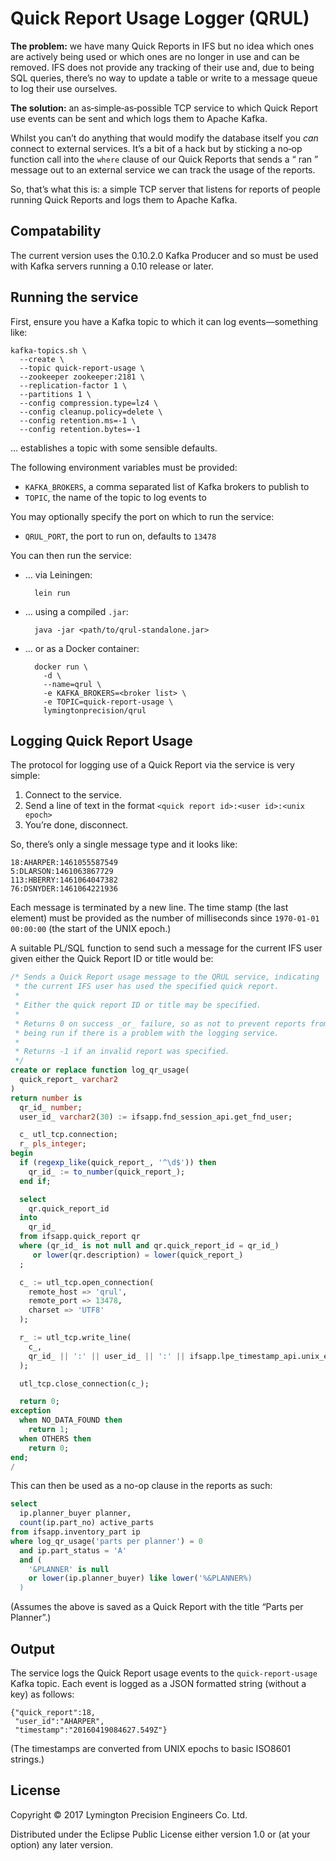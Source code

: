 # Quick Report Usage Logger (QRUL)

**The problem:** we have many Quick Reports in IFS but no idea which
ones are actively being used or which ones are no longer in use and can
be removed. IFS does not provide any tracking of their use and, due to
being SQL queries, there’s no way to update a table or write to a
message queue to log their use ourselves.

**The solution:** an as‐simple‐as‐possible TCP service to which Quick
Report use events can be sent and which logs them to Apache Kafka.

Whilst you can’t do anything that would modify the database itself you
_can_ connect to external services. It’s a bit of a hack but by sticking
a no‐op function call into the `where` clause of our Quick Reports that
sends a “<user> ran <report>” message out to an external service we can
track the usage of the reports.

So, that’s what this is: a simple TCP server that listens for reports of
people running Quick Reports and logs them to Apache Kafka.

## Compatability

The current version uses the 0.10.2.0 Kafka Producer and so must be used
with Kafka servers running a 0.10 release or later.

## Running the service

First, ensure you have a Kafka topic to which it can log
events—something like:

    kafka-topics.sh \
      --create \
      --topic quick-report-usage \
      --zookeeper zookeeper:2181 \
      --replication-factor 1 \
      --partitions 1 \
      --config compression.type=lz4 \
      --config cleanup.policy=delete \
      --config retention.ms=-1 \
      --config retention.bytes=-1

… establishes a topic with some sensible defaults.

The following environment variables must be provided:

* `KAFKA_BROKERS`, a comma separated list of Kafka brokers to publish to
* `TOPIC`, the name of the topic to log events to

You may optionally specify the port on which to run the service:

* `QRUL_PORT`, the port to run on, defaults to `13478`

You can then run the service:

* … via Leiningen:

        lein run
* … using a compiled `.jar`:

        java -jar <path/to/qrul-standalone.jar>
* … or as a Docker container:

        docker run \
          -d \
          --name=qrul \
          -e KAFKA_BROKERS=<broker list> \
          -e TOPIC=quick-report-usage \
          lymingtonprecision/qrul

## Logging Quick Report Usage

The protocol for logging use of a Quick Report via the service is very
simple:

1. Connect to the service.
2. Send a line of text in the format `<quick report id>:<user id>:<unix epoch>`
3. You’re done, disconnect.

So, there’s only a single message type and it looks like:

    18:AHARPER:1461055587549
    5:DLARSON:1461063867729
    113:HBERRY:1461064047382
    76:DSNYDER:1461064221936

Each message is terminated by a new line. The time stamp (the last
element) must be provided as the number of milliseconds since
`1970-01-01 00:00:00` (the start of the UNIX epoch.)

A suitable PL/SQL function to send such a message for the current IFS
user given either the Quick Report ID or title would be:

```sql
/* Sends a Quick Report usage message to the QRUL service, indicating
 * the current IFS user has used the specified quick report.
 *
 * Either the quick report ID or title may be specified.
 *
 * Returns 0 on success _or_ failure, so as not to prevent reports from
 * being run if there is a problem with the logging service.
 *
 * Returns -1 if an invalid report was specified.
 */
create or replace function log_qr_usage(
  quick_report_ varchar2
)
return number is
  qr_id_ number;
  user_id_ varchar2(30) := ifsapp.fnd_session_api.get_fnd_user;

  c_ utl_tcp.connection;
  r_ pls_integer;
begin
  if (regexp_like(quick_report_, '^\d$')) then
    qr_id_ := to_number(quick_report_);
  end if;

  select
    qr.quick_report_id
  into
    qr_id_
  from ifsapp.quick_report qr
  where (qr_id_ is not null and qr.quick_report_id = qr_id_)
     or lower(qr.description) = lower(quick_report_)
  ;

  c_ := utl_tcp.open_connection(
    remote_host => 'qrul',
    remote_port => 13478,
    charset => 'UTF8'
  );

  r_ := utl_tcp.write_line(
    c_,
    qr_id_ || ':' || user_id_ || ':' || ifsapp.lpe_timestamp_api.unix_epoch
  );

  utl_tcp.close_connection(c_);

  return 0;
exception
  when NO_DATA_FOUND then
    return 1;
  when OTHERS then
    return 0;
end;
/
```

This can then be used as a no-op clause in the reports as such:

```sql
select
  ip.planner_buyer planner,
  count(ip.part_no) active_parts
from ifsapp.inventory_part ip
where log_qr_usage('parts per planner') = 0
  and ip.part_status = 'A'
  and (
    '&PLANNER' is null
    or lower(ip.planner_buyer) like lower('%&PLANNER%)
  )
```

(Assumes the above is saved as a Quick Report with the title “Parts per
Planner”.)

## Output

The service logs the Quick Report usage events to the
`quick-report-usage` Kafka topic. Each event is logged as a JSON
formatted string (without a key) as follows:

    {"quick_report":18,
     "user_id":"AHARPER",
     "timestamp":"20160419084627.549Z"}

(The timestamps are converted from UNIX epochs to basic ISO8601 strings.)

## License

Copyright © 2017 Lymington Precision Engineers Co. Ltd.

Distributed under the Eclipse Public License either version 1.0 or (at
your option) any later version.
